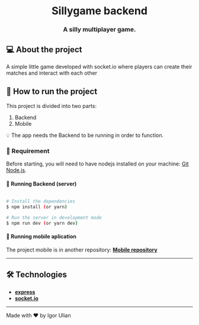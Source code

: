 

<h1 align="center">
     Sillygame backend
</h1>

<h3 align="center">
    A silly multiplayer game.
</h3>

## 💻 About the project 

 A simple little game developed with socket.io where players can create their matches and interact with each other

## 🚀 How to run the project

This project is divided into two parts:
1. Backend 
2. Mobile 

💡 The app needs the Backend to be running in order to function. 

### 🧪 Requirement 

Before starting, you will need to have nodejs installed on your machine: 
[Git](https://git-scm.com) 
[Node.js](https://nodejs.org/en/).

#### 🎲 Running Backend (server)

```bash

# Install the dependencies
$ npm install (or yarn)

# Run the server in development mode
$ npm run dev (or yarn dev)

```

#### 🧭 Running mobile aplication

The project mobile is in another repository: **[Mobile repository](https://www.github.com/igorulian/sillygame/)**

---

## 🛠 Technologies

-   **[express](https://www.npmjs.com/package/express)**
-   **[socket.io](https://socket.io/)**

---

Made with ❤️ by Igor Ulian
